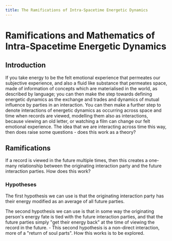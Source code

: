 ```yaml
---
title: The Ramifications of Intra-Spacetime Energetic Dynamics
---
```


# Ramifications and Mathematics of Intra-Spacetime Energetic Dynamics

## Introduction

If you take energy to be the felt emotional experience that permeates our subjective experience, and also a fluid like substance that permeates space, made of information of concepts which are materialised in the world, as described by language; you can then make the step towards defining energetic dynamics as the exchange and trades and dynamics of mutual influence by parties in an interaction. You can then make a further step to denote interactions of energetic dynamics as occurring across space and time when records are viewed, modelling them also as interactions, because viewing an old letter, or watching a film can change our felt emotional experience. The idea that we are interacting across time this way, then does raise some questions - does this work as a theory?

## Ramifications

If a record is viewed in the future multiple times, then this creates a one-many relationship between the originating interaction party and the future interaction parties. How does this work?

### Hypotheses

The first hypothesis we can use is that the originating interaction party has their energy modified as an average of all future parties.

The second hypothesis we can use is that in some way the originating person's energy fate is tied with the future interaction parties, and that the future parties simply "get their energy back" at the time of viewing the record in the future. - This second hypothesis is a non-direct interaction, more of a "return of soul parts". How this works is to be explored.



